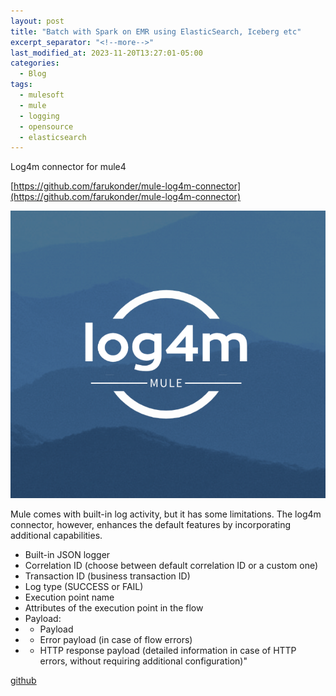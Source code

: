 ```yaml
---
layout: post
title: "Batch with Spark on EMR using ElasticSearch, Iceberg etc"
excerpt_separator: "<!--more-->"
last_modified_at: 2023-11-20T13:27:01-05:00
categories:
  - Blog
tags:
  - mulesoft
  - mule
  - logging
  - opensource
  - elasticsearch
---
```


Log4m connector for mule4

[https://github.com/farukonder/mule-log4m-connector](https://github.com/farukonder/mule-log4m-connector)

![splash](/site-content/log4m/log4m.png)

Mule comes with built-in log activity, but it has some limitations. The log4m connector, however, enhances the default features by incorporating additional capabilities.
 - Built-in JSON logger
 - Correlation ID (choose between default correlation ID or a custom one)
 - Transaction ID (business transaction ID)
 - Log type (SUCCESS or FAIL)
 - Execution point name
 - Attributes of the execution point in the flow
 - Payload:
 - - Payload
 - - Error payload (in case of flow errors)
 - - HTTP response payload (detailed information in case of HTTP errors, without requiring additional configuration)"

 [github](https://github.com/farukonder/mule-log4m-connector)